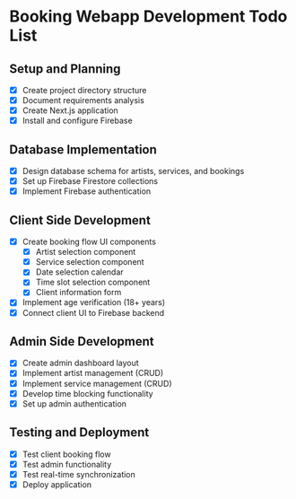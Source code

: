 # Booking Webapp Development Todo List

## Setup and Planning
- [x] Create project directory structure
- [x] Document requirements analysis
- [x] Create Next.js application
- [x] Install and configure Firebase

## Database Implementation
- [x] Design database schema for artists, services, and bookings
- [x] Set up Firebase Firestore collections
- [x] Implement Firebase authentication

## Client Side Development
- [x] Create booking flow UI components
  - [x] Artist selection component
  - [x] Service selection component
  - [x] Date selection calendar
  - [x] Time slot selection component
  - [x] Client information form
- [x] Implement age verification (18+ years)
- [x] Connect client UI to Firebase backend

## Admin Side Development
- [x] Create admin dashboard layout
- [x] Implement artist management (CRUD)
- [x] Implement service management (CRUD)
- [x] Develop time blocking functionality
- [x] Set up admin authentication

## Testing and Deployment
- [x] Test client booking flow
- [x] Test admin functionality
- [x] Test real-time synchronization
- [x] Deploy application
